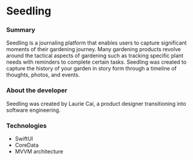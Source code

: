 <?xml version="1.0" encoding="UTF-8" standalone="no"?>
<document type="com.apple.InterfaceBuilder3.CocoaTouch.XIB" version="3.0" toolsVersion="13142" targetRuntime="iOS.CocoaTouch" propertyAccessControl="none" useAutolayout="YES" useTraitCollections="YES" useSafeAreas="YES" colorMatched="YES">
    <dependencies>
        <plugIn identifier="com.apple.InterfaceBuilder.IBCocoaTouchPlugin" version="12042"/>
    </dependencies>
    <objects>
        <placeholder placeholderIdentifier="IBFilesOwner" id="-1" userLabel="File's Owner"/>
        <placeholder placeholderIdentifier="IBFirstResponder" id="-2" customClass="UIResponder"/>
    </objects>
</document>

# Seedling

### Summary
Seedling is a journaling platform that enables users to capture significant moments of their gardening journey. Many gardening products revolve around the tactical aspects of gardening such as tracking specific plant needs with reminders to complete certain tasks. Seedling was created to capture the history of your garden in story form through a timeline of thoughts, photos, and events.

### About the developer
Seedling was created by Laurie Cai, a product designer transitioning into software engineering.

### Technologies
* SwiftUI
* CoreData
* MVVM architecture

